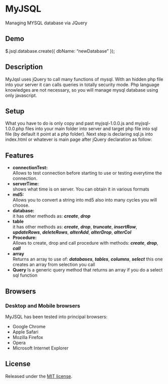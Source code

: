 # MyJSQL
Managing MYSQL database via JQuery

## Demo
$.jsql.database.create({
  dbName: “newDatabase”
});

## Description
MyJqsl uses jQuery to call many functions of mysql.
With an hidden php file into your server it can calls queries in totally security mode.
Php language knowledges are not necessary, so you will manage mysql database using only javascript.

## Setup
What you have to do is only copy and past myjsql-1.0.0.js and myjsql-1.0.0.php files into your main folder into server and target php file into sql file (by default it point at a php folder).
Next step is declaring sql.js into index.html or whatever is main page after jQuery declaration as follow:

<script src=“myjsql-1.0.0.js”></script> 

## Features
* **connectionTest:**  
  Allows to test connection before starting to use or testing everytime the connection.
* **serverTime:**  
  shows what time is on server. You can obtain it in various formats
* **md5:**  
  Allows you to convert a string into md5 also into many cycles you will choose.
* **database:**  
  it has other methods as:
  ***create***,
  ***drop***
* **table**  
  it has other methods as:
  ***create***,
  ***drop***,
  ***truncate***,
  ***insertRow***,
  ***updateRows***,
  ***deleteRows***,
  ***alterAdd***,
  ***alterDrop***,
  ***alterCol***
* **Procedure:**  
  Allows to create, drop and call procedure with methods:
  ***create***,
  ***drop***,
  ***call***
* **array**  
  Returns an array to use of:
  ***databases***,
  ***tables***,
  ***columns***,
  ***select***
  this one creates an array from selection you call
* **Query**
  Is a generic query method that returns an array if you do a select sql function

## Browsers

### Desktop and Mobile browsers
MyJSQL has been tested into principal browsers:

* Google Chrome
* Apple Safari
* Mozilla Firefox
* Opera
* Microsoft Internet Explorer

## License
Released under the [MIT license](http://www.opensource.org/licenses/MIT).
